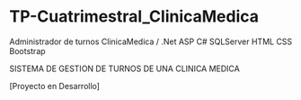 # TP-Cuatrimestral_ClinicaMedica
Administrador de turnos ClinicaMedica  / .Net ASP C# SQLServer HTML CSS Bootstrap

SISTEMA DE GESTION DE TURNOS DE UNA CLINICA MEDICA

[Proyecto en Desarrollo]
